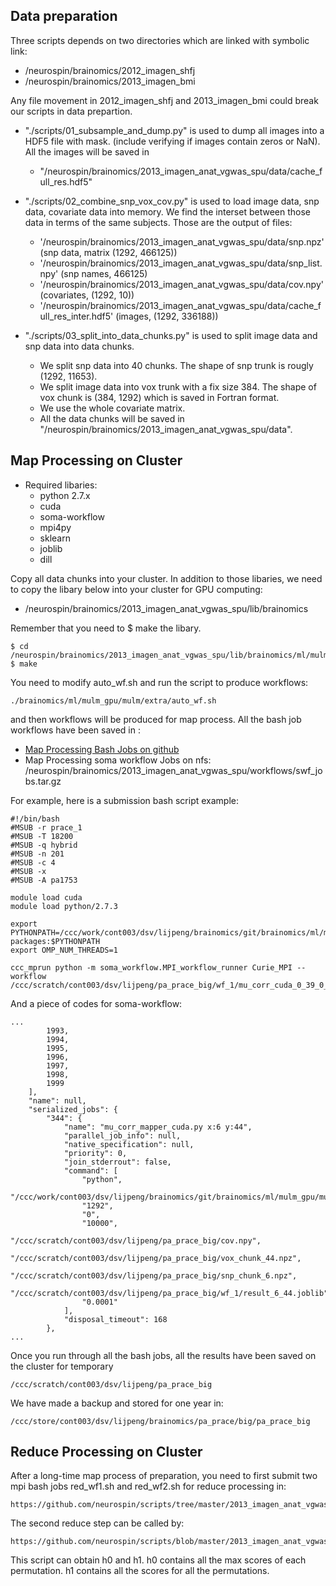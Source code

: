 Data preparation
----------------

Three scripts depends on two directories which are linked with symbolic link:

* /neurospin/brainomics/2012_imagen_shfj
* /neurospin/brainomics/2013_imagen_bmi

Any file movement in 2012_imagen_shfj and 2013_imagen_bmi could break our scripts in data prepartion.

* "./scripts/01_subsample_and_dump.py" is used to dump all images into a HDF5 file with mask. (include verifying if images contain zeros or NaN). All the images will be saved in 
    * "/neurospin/brainomics/2013_imagen_anat_vgwas_spu/data/cache_full_res.hdf5"

* "./scripts/02_combine_snp_vox_cov.py" is used to load image data, snp data, covariate data into memory. We find the interset between those data in terms of the same subjects. Those are the output of files:
    * '/neurospin/brainomics/2013_imagen_anat_vgwas_spu/data/snp.npz' (snp data, matrix (1292, 466125))
    * '/neurospin/brainomics/2013_imagen_anat_vgwas_spu/data/snp_list.npy' (snp names, 466125)
    * '/neurospin/brainomics/2013_imagen_anat_vgwas_spu/data/cov.npy' (covariates, (1292, 10))
    * '/neurospin/brainomics/2013_imagen_anat_vgwas_spu/data/cache_full_res_inter.hdf5' (images, (1292, 336188))

* "./scripts/03_split_into_data_chunks.py" is used to split image data and snp data into data chunks.

    * We split snp data into 40 chunks. The shape of snp trunk is rougly (1292, 11653).
    * We split image data into vox trunk with a fix size 384. The shape of vox chunk is (384, 1292) which is saved in Fortran format.
    * We use the whole covariate matrix.
    * All the data chunks will be saved in "/neurospin/brainomics/2013_imagen_anat_vgwas_spu/data".

Map Processing on Cluster
-------------------------
* Required libaries:
    * python 2.7.x
    * cuda
    * soma-workflow
    * mpi4py
    * sklearn
    * joblib
    * dill

Copy all data chunks into your cluster. In addition to those libaries, we need to copy the libary below into your cluster for GPU computing:

* /neurospin/brainomics/2013_imagen_anat_vgwas_spu/lib/brainomics

Remember that you need to $ make the libary.

```
$ cd /neurospin/brainomics/2013_imagen_anat_vgwas_spu/lib/brainomics/ml/mulm_gpu/mulm
$ make
```

You need to modify auto_wf.sh and run the script to produce workflows: 
```
./brainomics/ml/mulm_gpu/mulm/extra/auto_wf.sh
```

and then workflows will be produced for map process. All the bash job workflows have been saved in :

* [Map Processing Bash Jobs on github](https://github.com/neurospin/scripts/tree/master/2013_imagen_anat_vgwas_spu/scripts/02_map_process_on_cluster/bash_jobs) 
* Map Processing soma workflow Jobs on nfs: /neurospin/brainomics/2013_imagen_anat_vgwas_spu/workflows/swf_jobs.tar.gz


For example, here is a submission bash script example:

```
#!/bin/bash
#MSUB -r prace_1
#MSUB -T 18200
#MSUB -q hybrid
#MSUB -n 201
#MSUB -c 4
#MSUB -x
#MSUB -A pa1753

module load cuda
module load python/2.7.3

export PYTHONPATH=/ccc/work/cont003/dsv/lijpeng/brainomics/git/brainomics/ml/mulm_gpu/:/ccc/work/cont003/dsv/lijpeng/brainomics/local/lib/python2.7/site-packages:$PYTHONPATH
export OMP_NUM_THREADS=1

ccc_mprun python -m soma_workflow.MPI_workflow_runner Curie_MPI --workflow /ccc/scratch/cont003/dsv/lijpeng/pa_prace_big/wf_1/mu_corr_cuda_0_39_0_49.json
```

And a piece of codes for soma-workflow:
```
...
        1993,
        1994,
        1995,
        1996,
        1997,
        1998,
        1999
    ],
    "name": null,
    "serialized_jobs": {
        "344": {
            "name": "mu_corr_mapper_cuda.py x:6 y:44",
            "parallel_job_info": null,
            "native_specification": null,
            "priority": 0,
            "join_stderrout": false,
            "command": [
                "python",
                "/ccc/work/cont003/dsv/lijpeng/brainomics/git/brainomics/ml/mulm_gpu/mulm/mu_corr_mapper_cuda.py",
                "1292",
                "0",
                "10000",
                "/ccc/scratch/cont003/dsv/lijpeng/pa_prace_big/cov.npy",
                "/ccc/scratch/cont003/dsv/lijpeng/pa_prace_big/vox_chunk_44.npz",
                "/ccc/scratch/cont003/dsv/lijpeng/pa_prace_big/snp_chunk_6.npz",
                "/ccc/scratch/cont003/dsv/lijpeng/pa_prace_big/wf_1/result_6_44.joblib",
                "0.0001"
            ],
            "disposal_timeout": 168
        },
...
```

Once you run through all the bash jobs, all the results have been saved on the cluster for temporary

```
/ccc/scratch/cont003/dsv/lijpeng/pa_prace_big
```
We have made a backup and stored for one year in:
```
/ccc/store/cont003/dsv/lijpeng/brainomics/pa_prace/big/pa_prace_big
```

Reduce Processing on Cluster
----------------------------

After a long-time map process of preparation, you need to first submit two mpi bash jobs red_wf1.sh and red_wf2.sh for reduce processing in:

```
https://github.com/neurospin/scripts/tree/master/2013_imagen_anat_vgwas_spu/scripts/03_reduce_process_on_cluster
```

The second reduce step can be called by:

```
https://github.com/neurospin/scripts/blob/master/2013_imagen_anat_vgwas_spu/scripts/03_reduce_process_on_cluster/post_process_2.py
```

This script can obtain h0 and h1. h0 contains all the max scores of each permutation. h1 contains all the scores for all the permutations.


